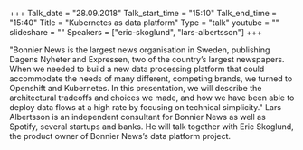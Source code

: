 +++
Talk_date = "28.09.2018"
Talk_start_time = "15:10"
Talk_end_time = "15:40"
Title = "Kubernetes as data platform"
Type = "talk"
youtube = ""
slideshare = ""
Speakers = ["eric-skoglund", "lars-albertsson"]
+++

<p>"Bonnier News is the largest news organisation in Sweden, publishing Dagens Nyheter and Expressen, two of the country’s largest newspapers. When we needed to build a new data processing platform that could accommodate the needs of many different, competing brands, we turned to Openshift and Kubernetes. In this presentation, we will describe the architectural tradeoffs and choices we made, and how we have been able to deploy data flows at a high rate by focusing on technical simplicity." Lars Albertsson is an independent consultant for Bonnier News as well as Spotify, several startups and banks. He will talk together with Eric Skoglund, the product owner of Bonnier News’s data platform project.</p>